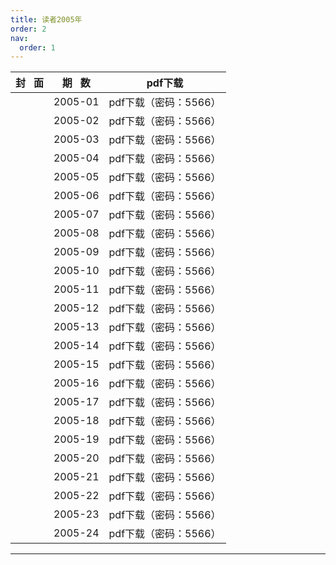 ```yaml
---
title: 读者2005年
order: 2
nav:
  order: 1
---
```

| 封   面 | 期   数 |        pdf下载        |
| :-------: | :-------: | :-------------------: |
|          |  2005-01  | pdf下载（密码：5566） |
|          |  2005-02  | pdf下载（密码：5566） |
|          |  2005-03  | pdf下载（密码：5566） |
|          |  2005-04  | pdf下载（密码：5566） |
|          |  2005-05  | pdf下载（密码：5566） |
|          |  2005-06  | pdf下载（密码：5566） |
|          |  2005-07  | pdf下载（密码：5566） |
|          |  2005-08  | pdf下载（密码：5566） |
|          |  2005-09  | pdf下载（密码：5566） |
|          |  2005-10  | pdf下载（密码：5566） |
|          |  2005-11  | pdf下载（密码：5566） |
|          |  2005-12  | pdf下载（密码：5566） |
|          |  2005-13  | pdf下载（密码：5566） |
|          |  2005-14  | pdf下载（密码：5566） |
|          |  2005-15  | pdf下载（密码：5566） |
|          |  2005-16  | pdf下载（密码：5566） |
|          |  2005-17  | pdf下载（密码：5566） |
|          |  2005-18  | pdf下载（密码：5566） |
|          |  2005-19  | pdf下载（密码：5566） |
|          |  2005-20  | pdf下载（密码：5566） |
|          |  2005-21  | pdf下载（密码：5566） |
|          |  2005-22  | pdf下载（密码：5566） |
|          |  2005-23  | pdf下载（密码：5566） |
|          |  2005-24  | pdf下载（密码：5566） |

---
